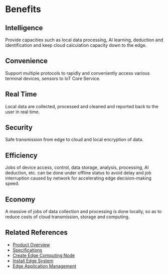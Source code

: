 # Benefits

## Intelligence

Provide capacities such as local data processing, AI learning, deduction and identification and keep cloud calculation capacity down to the edge.

## Convenience

 Support multiple protocols to rapidly and conveniently access various terminal devices, sensors to IoT Core Service.

## Real Time

Local data are collected, processed and cleaned and reported back to the user in real time.

## Security

Safe transmission from edge to cloud and local encryption of data.

## Efficiency

Jobs of device access, control, data storage, analysis, processing, AI deduction, etc. can be done under offline status to avoid delay and job interruption caused by network for accelerating edge decision-making speed.

## Economy

A massive of jobs of data collection and processing is done locally, so as to reduce costs of cloud transmission, storage and computing.

## Related References

- [Product Overview](../Introduction/Product-Overview.md)
- [Specifications](../Introduction/Specifications.md)
- [Create Edge Computing Node](../Getting-Started/Create-Edgenode.md)
- [Install Edge System](../Getting-Started/Install-Edge-System.md)
- [Edge Application Management](../Operation-Guide/Edge-App.md)


